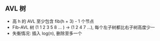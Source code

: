 ## AVL 树
- 高 h 的 AVL 至少包含 fib(h + 3) - 1 个节点
- Fib-AVL 树 (1 1 2 3 5 8 ... ) -> (1 2 4 7 ...), 每个左子树都比右子树高度少一
- 失衡情况: 插入 log(n), 删除至多一个